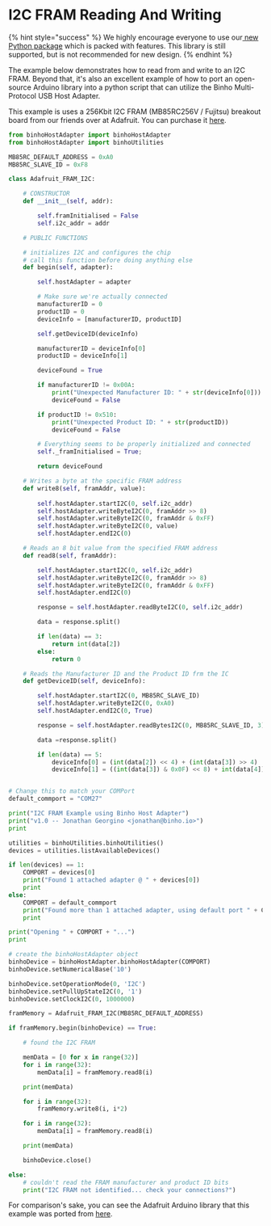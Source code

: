 # I2C FRAM Reading And Writing



{% hint style="success" %}
We highly encourage everyone to use our[ new Python package](https://support.binho.io/python-libraries/binho-python-package) which is packed with features. This library is still supported, but is not recommended for new design.
{% endhint %}

The example below demonstrates how to read from and write to an I2C FRAM. Beyond that, it's also an excellent example of how to port an open-source Arduino library into a python script that can utilize the Binho Multi-Protocol USB Host Adapter.

This example is uses a 256Kbit I2C FRAM \(MB85RC256V / Fujitsu\) breakout board from our friends over at Adafruit. You can purchase it [here](https://www.adafruit.com/product/1895).

```python
from binhoHostAdapter import binhoHostAdapter
from binhoHostAdapter import binhoUtilities

MB85RC_DEFAULT_ADDRESS = 0xA0
MB85RC_SLAVE_ID = 0xF8

class Adafruit_FRAM_I2C:

	# CONSTRUCTOR
	def __init__(self, addr):

		self.framInitialised = False
		self.i2c_addr = addr

	# PUBLIC FUNCTIONS

	# initializes I2C and configures the chip
	# call this function before doing anything else
	def begin(self, adapter):

		self.hostAdapter = adapter

		# Make sure we're actually connected
		manufacturerID = 0
		productID = 0
		deviceInfo = [manufacturerID, productID]

		self.getDeviceID(deviceInfo)

		manufacturerID = deviceInfo[0]
		productID = deviceInfo[1]

		deviceFound = True

		if manufacturerID != 0x00A:
			print("Unexpected Manufacturer ID: " + str(deviceInfo[0]))
			deviceFound = False

		if productID != 0x510:
			print("Unexpected Product ID: " + str(productID))
			deviceFound = False

		# Everything seems to be properly initialized and connected
		self._framInitialised = True;

		return deviceFound

	# Writes a byte at the specific FRAM address
	def write8(self, framAddr, value):
		
		self.hostAdapter.startI2C(0, self.i2c_addr)
		self.hostAdapter.writeByteI2C(0, framAddr >> 8)
		self.hostAdapter.writeByteI2C(0, framAddr & 0xFF)
		self.hostAdapter.writeByteI2C(0, value)
		self.hostAdapter.endI2C(0)

	# Reads an 8 bit value from the specified FRAM address
	def read8(self, framAddr):

		self.hostAdapter.startI2C(0, self.i2c_addr)
		self.hostAdapter.writeByteI2C(0, framAddr >> 8)
		self.hostAdapter.writeByteI2C(0, framAddr & 0xFF)
		self.hostAdapter.endI2C(0)

		response = self.hostAdapter.readByteI2C(0, self.i2c_addr)

		data = response.split()

		if len(data) == 3:
			return int(data[2])
		else:
			return 0

	# Reads the Manufacturer ID and the Product ID frm the IC
	def getDeviceID(self, deviceInfo):

		self.hostAdapter.startI2C(0, MB85RC_SLAVE_ID)
		self.hostAdapter.writeByteI2C(0, 0xA0)
		self.hostAdapter.endI2C(0, True)

		response = self.hostAdapter.readBytesI2C(0, MB85RC_SLAVE_ID, 3)

		data =response.split()

		if len(data) == 5:
			deviceInfo[0] = (int(data[2]) << 4) + (int(data[3]) >> 4)
			deviceInfo[1] = ((int(data[3]) & 0x0F) << 8) + int(data[4])


# Change this to match your COMPort
default_commport = "COM27"

print("I2C FRAM Example using Binho Host Adapter")
print("v1.0 -- Jonathan Georgino <jonathan@binho.io>")
print

utilities = binhoUtilities.binhoUtilities()
devices = utilities.listAvailableDevices()

if len(devices) == 1:
	COMPORT = devices[0]
	print("Found 1 attached adapter @ " + devices[0])
	print
else:
	COMPORT = default_commport
	print("Found more than 1 attached adapter, using default port " + COMPORT)
	print

print("Opening " + COMPORT + "...")
print

# create the binhoHostAdapter object
binhoDevice = binhoHostAdapter.binhoHostAdapter(COMPORT)
binhoDevice.setNumericalBase('10')

binhoDevice.setOperationMode(0, 'I2C')
binhoDevice.setPullUpStateI2C(0, '1')
binhoDevice.setClockI2C(0, 1000000)

framMemory = Adafruit_FRAM_I2C(MB85RC_DEFAULT_ADDRESS)

if framMemory.begin(binhoDevice) == True:

	# found the I2C FRAM

	memData = [0 for x in range(32)]
	for i in range(32):
		memData[i] = framMemory.read8(i)

	print(memData)

	for i in range(32):
		framMemory.write8(i, i*2)

	for i in range(32):
		memData[i] = framMemory.read8(i)

	print(memData)

	binhoDevice.close()

else:
	# couldn't read the FRAM manufacturer and product ID bits
	print("I2C FRAM not identified... check your connections?")

```

For comparison's sake, you can see the Adafruit Arduino library that this example was ported from [here](https://github.com/adafruit/Adafruit_FRAM_I2C).

